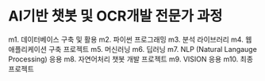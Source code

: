 # AI기반 챗봇 및 OCR개발 전문가 과정
m1. 데이터베이스 구축 및 활용
m2. 파이썬 프로그래밍
m3. 분석 라이브러리
m4. 웹 애플리케이션 구축 프로젝트
m5. 머신러닝
m6. 딥러닝
m7. NLP (Natural Langauge Processing) 응용
m8. 자연어처리 챗봇 개발 프로젝트
m9. VISION 응용
m10. 최종 프로젝트
